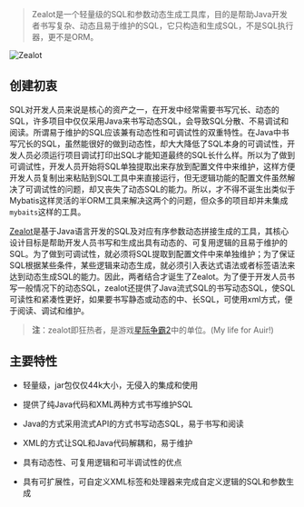 > Zealot是一个轻量级的SQL和参数动态生成工具库，目的是帮助Java开发者书写复杂、动态且易于维护的SQL，它只构造和生成SQL，不是SQL执行器，更不是ORM。

![Zealot](http://i2.muimg.com/567571/faee17c016c47601.jpg)

## 创建初衷

SQL对开发人员来说是核心的资产之一，在开发中经常需要书写冗长、动态的SQL，许多项目中仅仅采用Java来书写动态SQL，会导致SQL分散、不易调试和阅读。所谓易于维护的SQL应该兼有动态性和可调试性的双重特性。在Java中书写冗长的SQL，虽然能很好的做到动态性，却大大降低了SQL本身的可调试性，开发人员必须运行项目调试打印出SQL才能知道最终的SQL长什么样。所以为了做到可调试性，开发人员开始将SQL单独提取出来存放到配置文件中来维护，这样方便开发人员复制出来粘贴到SQL工具中来直接运行，但无逻辑功能的配置文件虽然解决了可调试性的问题，却又丧失了动态SQL的能力。所以，才不得不诞生出类似于Mybatis这样灵活的半ORM工具来解决这两个的问题，但众多的项目却并未集成`mybaits`这样的工具。

[Zealot][1]是基于Java语言开发的SQL及对应有序参数动态拼接生成的工具，其核心设计目标是帮助开发人员书写和生成出具有动态的、可复用逻辑的且易于维护的SQL。为了做到可调试性，就必须将SQL提取到配置文件中来单独维护；为了保证SQL根据某些条件，某些逻辑来动态生成，就必须引入表达式语法或者标签语法来达到动态生成SQL的能力。因此，两者结合才诞生了Zealot。为了便于开发人员书写一般情况下的动态SQL，zealot还提供了Java流式SQL的书写动态SQL，使SQL可读性和紧凑性更好，如果要书写静态或动态的中、长SQL，可使用xml方式，便于阅读、调试和维护。

> **注**：zealot即狂热者，是游戏[星际争霸2][2]中的单位。(My life for Auir!)

## 主要特性

- 轻量级，jar包仅仅44k大小，无侵入的集成和使用
- 提供了纯Java代码和XML两种方式书写维护SQL
- Java的方式采用流式API的方式书写动态SQL，易于书写和阅读
- XML的方式让SQL和Java代码解耦和，易于维护
- 具有动态性、可复用逻辑和可半调试性的优点
- 具有可扩展性，可自定义XML标签和处理器来完成自定义逻辑的SQL和参数生成

  [1]: https://github.com/blinkfox/zealot
  [2]: http://sc2.blizzard.cn/landing